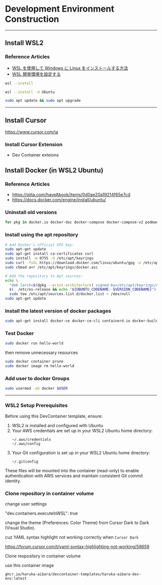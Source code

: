 # Development Environment Construction 

***

## Install WSL2

### Reference Articles

 - [WSL を使用して Windows に Linux をインストールする方法](https://learn.microsoft.com/ja-jp/windows/wsl/install)
 - [WSL 開発環境を設定する](https://learn.microsoft.com/ja-jp/windows/wsl/setup/environment#set-up-your-linux-username-and-password)


```bash
wsl --install
```

```bash
wsl --install -d Ubuntu
```

```bash
sudo apt update && sudo apt upgrade
```

***

## Install Cursor

https://www.cursor.com/ja

### Install Cursor Extension

- Dev Container exteions

## Install Docker (in WSL2 Ubuntu)

### Reference Articles

 - https://qiita.com/haveAbook/items/0d0ae20a19214f65e7cd
 - https://docs.docker.com/engine/install/ubuntu/


### Uninstall old versions

```bash
for pkg in docker.io docker-doc docker-compose docker-compose-v2 podman-docker containerd runc; do sudo apt-get remove $pkg; done
```


### Install using the apt repository

```bash
# Add Docker's official GPG key:
sudo apt-get update
sudo apt-get install ca-certificates curl
sudo install -m 0755 -d /etc/apt/keyrings
sudo curl -fsSL https://download.docker.com/linux/ubuntu/gpg -o /etc/apt/keyrings/docker.asc
sudo chmod a+r /etc/apt/keyrings/docker.asc

# Add the repository to Apt sources:
echo \
  "deb [arch=$(dpkg --print-architecture) signed-by=/etc/apt/keyrings/docker.asc] https://download.docker.com/linux/ubuntu \
  $(. /etc/os-release && echo "${UBUNTU_CODENAME:-$VERSION_CODENAME}") stable" | \
  sudo tee /etc/apt/sources.list.d/docker.list > /dev/null
sudo apt-get update
```

### Install the latest version of docker packages

```bash
sudo apt-get install docker-ce docker-ce-cli containerd.io docker-buildx-plugin docker-compose-plugin
```

### Test Docker
```bash
sudo docker run hello-world
```

then remove unnecessary resources

```bash
sudo docker container prune
sudo docker image rm hello-world
```

### Add user to docker Groups
```bash
sudo usermod -aG docker $USER
```

***

### WSL2 Setup Prerequisites

Before using this DevContainer template, ensure:

1. WSL2 is installed and configured with Ubuntu
2. Your AWS credentials are set up in your WSL2 Ubuntu home directory:
   ```
   ~/.aws/credentials
   ~/.aws/config
   ```
3. Your Git configuration is set up in your WSL2 Ubuntu home directory:
   ```
   ~/.gitconfig
   ```

These files will be mounted into the container (read-only) to enable authentication with AWS services and maintain consistent Git commit identity.

### Clone repository in container volume

change user settings

"dev.containers.executeInWSL": true

change the theme (Preferences: Color Theme) from Cursor Dark to Dark (Visual Studio).

cuz YAML syntax highlight not working correctly when `Cursor Dark`

https://forum.cursor.com/t/yaml-syntax-highlighting-not-working/58659
 
Clone respository in container volume

use this container image

`ghcr.io/haruka-aibara/devcontainer-templates/haruka-aibara-dev-env:latest`
